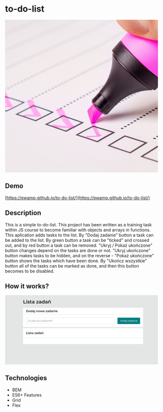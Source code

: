 # to-do-list
![to-do-list](https://github.com/ewamp/to-do-list/blob/master/images/share2.png?raw=true)
## Demo
[https://ewamp.github.io/to-do-list/](https://ewamp.github.io/to-do-list/)

## Description

This is a simple to-do-list.
This project has been written as a training task within JS course to become familiar with objects and arrays in functions.
This aplication adds tasks to the list.
By "Dodaj zadanie" button a task can be added to the list. By green button a task can be "ticked" and crossed out, and by red button a task can be removed.
"Ukryj / Pokaż ukończone" button changes depend on the tasks are done or not. "Ukryj ukończone" button makes tasks to be hidden, and on the reverse - "Pokaż ukończone" button shows the tasks which have been done.
By "Ukończ wszystkie" button all of the tasks can be marked as done, and then this button becomes to be disabled.

## How it works?
![How it works animation](https://github.com/ewamp/to-do-list/blob/master/gif/to-do-list-gif.gif?raw=true)

## Technologies

 - BEM
 - ES6+ Features
 - Grid
 - Flex
